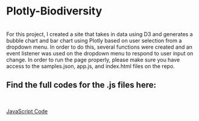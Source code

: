 # Plotly-Biodiversity
<br>
For this project, I created a site that takes in data using D3 and generates a bubble chart and bar chart using Plotly based on user selection from a dropdown menu. In order to do this, several functions were created and an event listener was used on the dropdown menu to respond to user input on change. In order to run the page properly, please make sure you have access to the samples.json, app.js, and index.html files on the repo.
<br>

## Find the full codes for the .js files here: 
<br>

[JavaScript Code](https://github.com/yperez0914/Plot.ly-Biodiversity/blob/main/static/js/app.js) 
<br>



